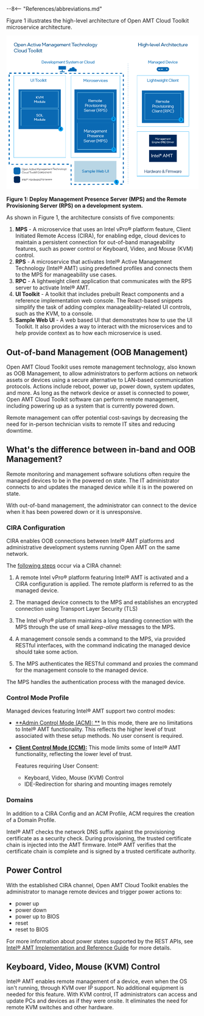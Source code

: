 --8<-- "References/abbreviations.md"

Figure 1 illustrates the high-level architecture of Open AMT Cloud Toolkit microservice architecture.

![../assets/images/AEHighLevelArch.png](../assets/images/HiLevelArchitecture.png)

**Figure 1: Deploy Management Presence Server (MPS) and the Remote Provisioning Server (RPS) on a development system.**

As shown in Figure 1, the architecture consists of five components:

1. **MPS** - A microservice that uses an Intel vPro® platform feature, Client Initiated Remote Access (CIRA), for enabling edge, cloud devices to maintain a persistent connection for out-of-band manageability features, such as power control or Keyboard, Video, and Mouse (KVM) control.
2. **RPS** - A microservice that activates Intel® Active Management Technology (Intel® AMT) using predefined profiles and connects them to the MPS for manageability use cases.
3. **RPC** - A lightweight client application that communicates with the RPS server to activate Intel® AMT.
4. **UI Toolkit** - A toolkit that includes prebuilt React components and a reference implementation web console. The React-based snippets simplify the task of adding complex manageability-related UI controls, such as the KVM, to a console. 
5. **Sample Web UI** - A web based UI that demonstrates how to use the UI Toolkit. It also provides a way to interact with the microservices and to help provide context as to how each microservice is used.


## Out-of-band Management (OOB Management)

Open AMT Cloud Toolkit uses remote management technology, also known as OOB Management, to allow administrators to perform actions on network assets or devices using a secure alternative to LAN-based communication protocols. Actions include reboot, power up, power down, system updates, and more. As long as the network device or asset is connected to power, Open AMT Cloud Toolkit software can perform remote management, including powering up as a system that is currently powered down.  

Remote management can offer potential cost-savings by decreasing the need for in-person technician visits to remote IT sites and reducing downtime.

## What's the difference between in-band and OOB Management?

Remote monitoring and management software solutions often require the managed devices to be in the powered on state. The IT administrator connects to and updates the managed device while it is in the powered on state.

With out-of-band management, the administrator can connect to the device when it has been powered down or it is unresponsive. 

### CIRA Configuration

CIRA enables OOB connections between Intel® AMT platforms and administrative development systems running Open AMT on the same network. 

The [following steps](https://01.org/open-active-management-technology-cloud-toolkit/overview/management-presence-server) occur via a CIRA channel:

1. A remote Intel vPro® platform featuring Intel® AMT is activated and a CIRA configuration is applied. The remote platform is referred to as the managed device. 

2. The managed device connects to the MPS and establishes an encrypted connection using Transport Layer Security (TLS) 

3. The Intel vPro® platform maintains a long standing connection with the MPS through the use of small *keep-alive* messages to the MPS.

4. A management console sends a command to the MPS, via provided RESTful interfaces, with the command indicating the managed device should take some action.

5. The MPS authenticates the RESTful command and proxies the command for the management console to the managed device.  

The MPS handles the authentication process with the managed device. 

### Control Mode Profile

Managed devices featuring Intel® AMT support two control modes: 

- [**Admin Control Mode (ACM): **](../Glossary.md#a)
In this mode, there are no limitations to Intel® AMT functionality. This reflects the higher level of trust associated with these setup methods. No user consent is required.

- [**Client Control Mode (CCM):**](../Glossary.md#c) This mode limits some of Intel® AMT functionality, reflecting the lower level of trust.

    Features requiring User Consent:

    - Keyboard, Video, Mouse (KVM) Control
    - IDE-Redirection for sharing and mounting images remotely


### Domains

In addition to a CIRA Config and an ACM Profile, ACM requires the creation of a Domain Profile.

Intel® AMT checks the network DNS suffix against the provisioning certificate as a security check. During provisioning, the trusted certificate chain is injected into the AMT firmware. Intel® AMT verifies that the certificate chain is complete and is signed by a trusted certificate authority.


## Power Control 

With the established CIRA channel, Open AMT Cloud Toolkit enables the administrator to manage remote devices and trigger power actions to:

- power up
- power down
- power up to BIOS
- reset
- reset to BIOS

For more information about power states supported by the REST APIs, see [Intel® AMT Implementation and Reference Guide](https://software.intel.com/sites/manageability/AMT_Implementation_and_Reference_Guide/default.htm?turl=WordDocuments%2Fchangesystempowerstate.htm) for more details. 

## Keyboard, Video, Mouse (KVM) Control

Intel® AMT enables remote management of a device, even when the OS isn't running, through KVM over IP support. No additional equipment is needed for this feature.  With KVM control, IT administrators can access and update PCs and devices as if they were onsite. It eliminates the need for remote KVM switches and other hardware. 

